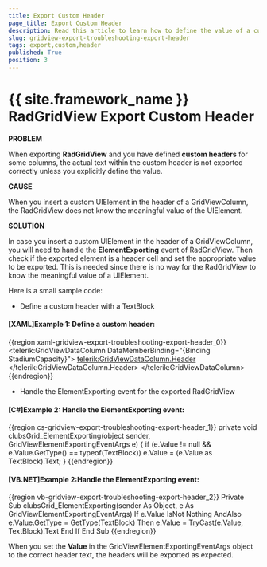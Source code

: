 ```yaml
---
title: Export Custom Header
page_title: Export Custom Header
description: Read this article to learn how to define the value of a custom header in Telerik's {{ site.framework_name }} DataGrid in order to export it correctly.
slug: gridview-export-troubleshooting-export-header
tags: export,custom,header
published: True
position: 3
---
```


# {{ site.framework_name }} RadGridView Export Custom Header

__PROBLEM__

When exporting __RadGridView__ and you have defined __custom headers__ for some columns, the actual text within the custom header is not exported correctly unless you explicitly define the value. 


__CAUSE__

When you insert a custom UIElement in the header of a GridViewColumn, the RadGridView does not know the meaningful value of the UIElement.

__SOLUTION__

In case you insert a custom UIElement in the header of a GridViewColumn, you will need to handle the __ElementExporting__ event of RadGridView. Then check if the exported element is a header cell and set the appropriate value to be exported. This is needed since there is no way for the RadGridView to know the meaningful value of a UIElement.
          
Here is a small sample code:      

* Define a custom header with a TextBlock
        
#### __[XAML]Example 1: Define a custom header:__

{{region xaml-gridview-export-troubleshooting-export-header_0}}
	<telerik:GridViewDataColumn DataMemberBinding="{Binding StadiumCapacity}">
	    <telerik:GridViewDataColumn.Header>
	        <TextBlock Text="Stadium capacity (seats)"
	        TextWrapping="Wrap"/>
	    </telerik:GridViewDataColumn.Header>
	</telerik:GridViewDataColumn>
{{endregion}}

* Handle the ElementExporting event for the exported RadGridView
        
#### __[C#]Example 2: Handle the ElementExporting event:__

{{region cs-gridview-export-troubleshooting-export-header_1}}
	private void clubsGrid_ElementExporting(object sender, GridViewElementExportingEventArgs e)
	{
	    if (e.Value != null && e.Value.GetType() == typeof(TextBlock))
	        e.Value = (e.Value as TextBlock).Text;
	}
{{endregion}}

#### __[VB.NET]Example 2:Handle the ElementExporting event:__

{{region vb-gridview-export-troubleshooting-export-header_2}}
	Private Sub clubsGrid_ElementExporting(sender As Object, e As GridViewElementExportingEventArgs)
	    If e.Value IsNot Nothing AndAlso e.Value.[GetType]() = GetType(TextBlock) Then
	        e.Value = TryCast(e.Value, TextBlock).Text
	    End If
	End Sub
{{endregion}}

When you set the __Value__ in the GridViewElementExportingEventArgs object to the correct header text, the headers will be exported as expected.
        


